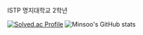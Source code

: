ISTP
명지대학교 2학년

[![Solved.ac Profile](http://mazassumnida.wtf/api/v2/generate_badge?boj=mspark010506)](https://solved.ac/mspark010506/)
![Minsoo's GitHub stats](https://github-readme-stats.vercel.app/api?username=minsoo0506&show_icons=true&theme=radical)
